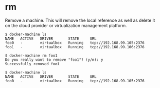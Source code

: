 <!--[metadata]>
+++
title = "rm"
description = "Remove a machine."
keywords = ["machine, rm, subcommand"]
[menu.main]
identifier="machine.rm"
parent="smn_machine_subcmds"
+++
<![end-metadata]-->

# rm

Remove a machine. This will remove the local reference as well as delete it
on the cloud provider or virtualization management platform.

    $ docker-machine ls
    NAME   ACTIVE   DRIVER       STATE     URL
    foo0   -        virtualbox   Running   tcp://192.168.99.105:2376
    foo1   -        virtualbox   Running   tcp://192.168.99.106:2376

    $ docker-machine rm foo1
    Do you really want to remove "foo1"? (y/n): y
    Successfully removed foo1

    $ docker-machine ls
    NAME   ACTIVE   DRIVER       STATE     URL
    foo0   -        virtualbox   Running   tcp://192.168.99.105:2376
